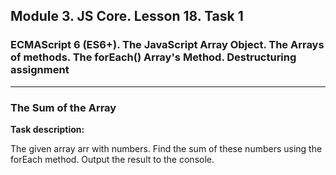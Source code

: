 ## Module 3. JS Core. Lesson 18. Task 1

### ECMAScript 6 (ES6+). The JavaScript Array Object. The Arrays of methods. The forEach() Array's Method. Destructuring assignment
***

### The Sum of the Array

**Task description:**

The given array arr with numbers. Find the sum of these numbers using the forEach method. Output the result to the console.
